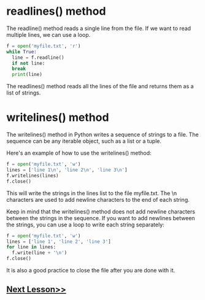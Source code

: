 # readlines() method
The readline() method reads a single line from the file. If we want to read multiple lines, we can use a loop.

```python
f = open('myfile.txt', 'r')
while True:
  line = f.readline()
  if not line:
  break
  print(line)

```
The readlines() method reads all the lines of the file and returns them as a list of strings.

# writelines() method
The writelines() method in Python writes a sequence of strings to a file. The sequence can be any iterable object, such as a list or a tuple.

Here's an example of how to use the writelines() method:
```python
f = open('myfile.txt', 'w')
lines = ['line 1\n', 'line 2\n', 'line 3\n']
f.writelines(lines)
f.close()
```
This will write the strings in the lines list to the file myfile.txt. The \n characters are used to add newline characters to the end of each string.

Keep in mind that the writelines() method does not add newline characters between the strings in the sequence. If you want to add newlines between the strings, you can use a loop to write each string separately:
```python
f = open('myfile.txt', 'w')
lines = ['line 1', 'line 2', 'line 3']
for line in lines:
  f.write(line + '\n')
f.close()
```
It is also a good practice to close the file after you are done with it.
## [Next Lesson>>](https://replit.com/@codewithharry/51-Day51-seek-and-tell-functions)